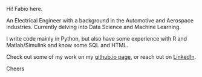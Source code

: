 Hi! Fabio here.

An Electrical Engineer with a background in the Automotive and Aerospace industries. Currently delving into Data Science and Machine Learning.

I write code mainly in Python, but also have some experience with R and Matlab/Simulink and know some SQL and HTML.

Check out some of my work on my [github.io page](https://fabio-a-oliveira.github.io/), or reach out on [LinkedIn](https://www.linkedin.com/in/fabioarbacholiveira/).

Cheers
